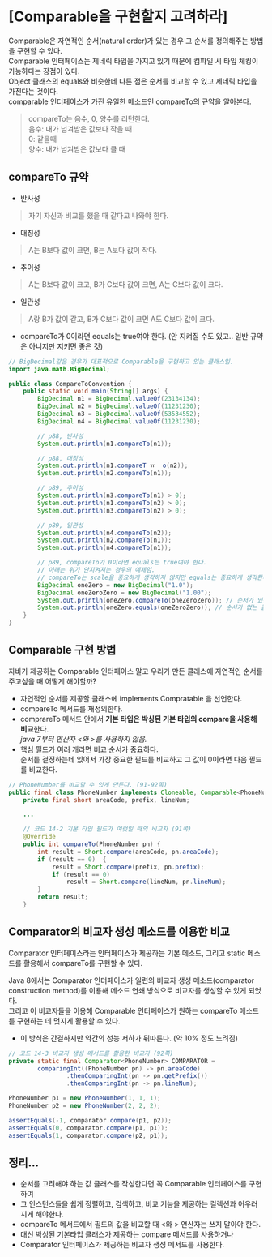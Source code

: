 # [Comparable을 구현할지 고려하라]

Comparable은 자연적인 순서(natural order)가 있는 경우 그 순서를 정의해주는 방법을 구현할 수 있다.  
Comparable 인터페이스는 제네릭 타입을 가지고 있기 때문에 컴파일 시 타입 체킹이 가능하다는 장점이 있다.  
Object 클래스의 equals와 비슷한데 다른 점은 순서를 비교할 수 있고 제네릭 타입을 가진다는 것이다.  
comparable 인터페이스가 가진 유일한 메소드인 compareTo의 규약을 알아본다.  
> compareTo는 음수, 0, 양수를 리턴한다.  
> 음수: 내가 넘겨받은 값보다 작을 때  
> 0: 같을때  
> 양수: 내가 넘겨받은 값보다 클 때  

## compareTo 규약
* 반사성  
> 자기 자신과 비교를 했을 때 같다고 나와야 한다.
* 대칭성  
> A는 B보다 값이 크면, B는 A보다 값이 작다.
* 추이성  
> A는 B보다 값이 크고, B가 C보다 값이 크면, A는 C보다 값이 크다.
* 일관성  
> A랑 B가 값이 같고, B가 C보다 값이 크면 A도 C보다 값이 크다.
* compareTo가 0이라면 equals는 true여야 한다. (안 지켜질 수도 있고.. 일반 규약은 아니지만 지키면 좋은 것)  
> 

```JAVA
// BigDecimal같은 경우가 대표적으로 Comparable을 구현하고 있는 클래스임.
import java.math.BigDecimal;

public class CompareToConvention {
    public static void main(String[] args) {
        BigDecimal n1 = BigDecimal.valueOf(23134134);
        BigDecimal n2 = BigDecimal.valueOf(11231230);
        BigDecimal n3 = BigDecimal.valueOf(53534552);
        BigDecimal n4 = BigDecimal.valueOf(11231230);

        // p88, 반사성
        System.out.println(n1.compareTo(n1));

        // p88, 대칭성
        System.out.println(n1.compareT ㅠ  o(n2));
        System.out.println(n2.compareTo(n1));

        // p89, 추이성
        System.out.println(n3.compareTo(n1) > 0);
        System.out.println(n1.compareTo(n2) > 0);
        System.out.println(n3.compareTo(n2) > 0);

        // p89, 일관성
        System.out.println(n4.compareTo(n2));
        System.out.println(n2.compareTo(n1));
        System.out.println(n4.compareTo(n1));

        // p89, compareTo가 0이라면 equals는 true여야 한다.
        // 아래는 위가 안지켜지는 경우의 예제임.
        // compareTo는 scale을 중요하게 생각하지 않지만 equals는 중요하게 생각한다.
        BigDecimal oneZero = new BigDecimal("1.0");
        BigDecimal oneZeroZero = new BigDecimal("1.00");
        System.out.println(oneZero.compareTo(oneZeroZero)); // 순서가 있는 컬렉션인 Tree, TreeMap의 경우 compareTo. 같다고 나온다.
        System.out.println(oneZero.equals(oneZeroZero)); // 순서가 없는 콜렉션, 같다고 나오지 않는다.
    }
}
```

## Comparable 구현 방법
자바가 제공하는 Comparable 인터페이스 말고 우리가 만든 클래스에 자연적인 순서를 주고싶을 때 어떻게 해야할까?  

* 자연적인 순서를 제공할 클래스에 implements Compratable<T> 을 선언한다.  
* compareTo 메서드를 재정의한다.  
* comprareTo 메서드 안에서 **기본 타입은 박싱된 기본 타입의 compare을 사용해 비교**한다.  
_java 7부터 연산자 <와 >를 사용하지 않음._
* 핵심 필드가 여러 개라면 비교 순서가 중요하다.  
순서를 결정하는데 있어서 가장 중요한 필드를 비교하고 그 값이 0이라면 다음 필드를 비교한다.  
```JAVA
// PhoneNumber를 비교할 수 있게 만든다. (91-92쪽)
public final class PhoneNumber implements Cloneable, Comparable<PhoneNumber> {
    private final short areaCode, prefix, lineNum;

    ...

    // 코드 14-2 기본 타입 필드가 여럿일 때의 비교자 (91쪽)
    @Override
    public int compareTo(PhoneNumber pn) {
        int result = Short.compare(areaCode, pn.areaCode);
        if (result == 0)  {
            result = Short.compare(prefix, pn.prefix);
            if (result == 0)
                result = Short.compare(lineNum, pn.lineNum);
        }
        return result;
    }
```

## Comparator의 비교자 생성 메소드를 이용한 비교
Comparator 인터페이스라는 인터페이스가 제공하는 기본 메소드, 그리고 static 메소드를 활용해서 compareTo를 구현할 수 있다.  

Java 8에서는 Comparator 인터페이스가 일련의 비교자 생성 메소드(comparator construction method)를 이용해 메소드 연쇄 방식으로 비교자를 생성할 수 있게 되었다.  
그리고 이 비교자들을 이용해 Comparable 인터페이스가 원하는 compareTo 메소드를 구현하는 데 멋지게 활용할 수 있다.

* 이 방식은 간결하지만 약간의 성능 저하가 뒤따른다. (약 10% 정도 느려짐)

```JAVA
// 코드 14-3 비교자 생성 메서드를 활용한 비교자 (92쪽)
private static final Comparator<PhoneNumber> COMPARATOR =
        comparingInt((PhoneNumber pn) -> pn.areaCode)
                .thenComparingInt(pn -> pn.getPrefix())
                .thenComparingInt(pn -> pn.lineNum);

PhoneNumber p1 = new PhoneNumber(1, 1, 1);
PhoneNumber p2 = new PhoneNumber(2, 2, 2);

assertEquals(-1, comparator.compare(p1, p2));
assertEquals(0, comparator.compare(p1, p1));
assertEquals(1, comparator.compare(p2, p1));
```

## 정리...
* 순서를 고려해야 하는 값 클래스를 작성한다면 꼭 Comparable 인터페이스를 구현하여  
* 그 인스턴스들을 쉽게 정렬하고, 검색하고, 비교 기능을 제공하는 컬렉션과 어우러지게 해야한다.
* compareTo 메서드에서 필드의 값을 비교할 때 <와 > 연산자는 쓰지 말아야 한다.
* 대신 박싱된 기본타입 클래스가 제공하는 compare 메서드를 사용하거나
* Comparator 인터페이스가 제공하는 비교자 생성 메서드를 사용한다.